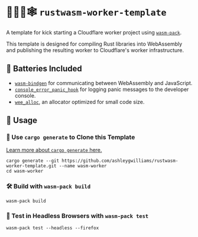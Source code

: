 # 👷‍♀️🦀🕸️ `rustwasm-worker-template`

A template for kick starting a Cloudflare worker project using
[`wasm-pack`](https://github.com/rustwasm/wasm-pack).

This template is designed for compiling Rust libraries into WebAssembly and
publishing the resulting worker to Cloudflare's worker infrastructure.

## 🔋 Batteries Included

* [`wasm-bindgen`](https://github.com/rustwasm/wasm-bindgen) for communicating
  between WebAssembly and JavaScript.
* [`console_error_panic_hook`](https://github.com/rustwasm/console_error_panic_hook)
  for logging panic messages to the developer console.
* [`wee_alloc`](https://github.com/rustwasm/wee_alloc), an allocator optimized
  for small code size.

## 🚴 Usage

### 🐑 Use `cargo generate` to Clone this Template

[Learn more about `cargo generate` here.](https://github.com/ashleygwilliams/cargo-generate)

```
cargo generate --git https://github.com/ashleygwilliams/rustwasm-worker-template.git --name wasm-worker
cd wasm-worker
```

### 🛠️ Build with `wasm-pack build`

```
wasm-pack build
```

### 🔬 Test in Headless Browsers with `wasm-pack test`

```
wasm-pack test --headless --firefox
```
